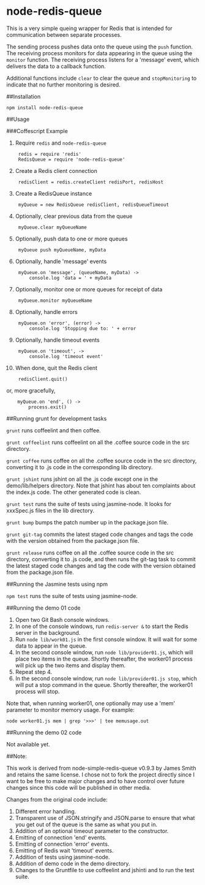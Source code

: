 node-redis-queue
=======

This is a very simple queing wrapper for Redis that is intended for communication between separate processes.

The sending process pushes data onto the queue using the `push` function. The receiving process monitors for data
appearing in the queue using the `monitor` function. The receiving process listens for a 'message' event, which
delivers the data to a callback function.

Additional functions include `clear` to clear the queue and `stopMonitoring` to indicate that no further monitoring
is desired.

##Installation

`npm install node-redis-queue`

##Usage

###Coffescript Example

1. Require `redis` and `node-redis-queue`

        redis = require 'redis'  
        RedisQueue = require 'node-redis-queue'

2. Create a Redis client connection

        redisClient = redis.createClient redisPort, redisHost

3. Create a RedisQueue instance

        myQueue = new RedisQueue redisClient, redisQueueTimeout

4. Optionally, clear previous data from the queue

        myQueue.clear myQueueName

4. Optionally, push data to one or more queues

        myQueue push myQueueName, myData

5. Optionally, handle 'message' events

        myQueue.on 'message', (queueName, myData) ->  
            console.log 'data = ' + myData

6. Optionally, monitor one or more queues for receipt of data

        myQueue.monitor myQueueName

7. Optionally, handle errors

        myQueue.on 'error', (error) ->  
            console.log 'Stopping due to: ' + error

8. Optionally, handle timeout events

        myQueue.on 'timeout', ->  
            console.log 'timeout event'

7. When done, quit the Redis client

        redisClient.quit()

  or, more gracefully,

        myQueue.on 'end', () ->  
            process.exit()


##Running grunt for development tasks

`grunt` runs coffeelint and then coffee.

`grunt coffeelint` runs coffeelint on all the .coffee source code in the src directory.

`grunt coffee` runs coffee on all the .coffee source code in the src directory, converting it to .js code in the
corresponding lib directory.

`grunt jshint` runs jshint on all the .js code except one in the demo/lib/helpers directory. Note that jshint has about
ten complaints about the index.js code. The other generated code is clean.

`grunt test` runs the suite of tests using jasmine-node. It looks for xxxSpec.js files in the lib directory.

`grunt bump` bumps the patch number up in the package.json file.

`grunt git-tag` commits the latest staged code changes and tags the code with the version obtained from the package.json file.

`grunt release` runs coffee on all the .coffee source code in the src directory, converting it to .js code, and
then runs the git-tag task to commit the latest staged code changes and tag the code with the version obtained from the
package.json file.

##Running the Jasmine tests using npm

`npm test` runs the suite of tests using jasmine-node.

##Running the demo 01 code

1. Open two Git Bash console windows.
2. In one of the console windows, run `redis-server &` to start the Redis server in the background.
3. Run `node lib/work01.js` in the first console window. It will wait for some data to appear in the queue.
4. In the second console window, run `node lib/provider01.js`, which will place two items in the queue. Shortly
   thereafter, the worker01 process will pick up the two items and display them.
5. Repeat step 4.
6. In the second console window, run `node lib/provider01.js stop`, which will put a stop command in the queue. Shortly
   thereafter, the worker01 process will stop.

Note that, when running worker01, one optionally may use a 'mem' parameter to monitor memory usage. For example:

`node worker01.js mem | grep '>>>' | tee memusage.out`

##Running the demo 02 code

Not available yet.

##Note:

This work is derived from node-simple-redis-queue v0.9.3 by James Smith and
retains the same license. I chose not to fork the project directly since I
want to be free to make major changes and to have control over future changes
since this code will be published in other media.

Changes from the original code include:

1. Different error handling.
2. Transparent use of JSON.stringify and JSON.parse to ensure
   that what you get out of the queue is the same as what you put in.
3. Addition of an optional timeout parameter to the constructor.
4. Emitting of connection 'end' events.
5. Emitting of connection 'error' events.
6. Emitting of Redis wait 'timeout' events.
7. Addition of tests using jasmine-node.
8. Addition of demo code in the demo directory.
9. Changes to the Gruntfile to use coffeelint and jshinti and to run the test suite.


